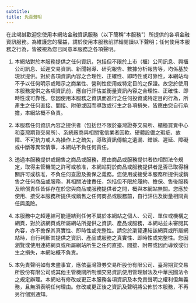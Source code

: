```yaml
---
subtitle: 
title: 免責聲明
---
```


在此竭誠歡迎您使用本網站金融資訊服務（以下簡稱"本服務"）所提供的各項金融資訊服務。為維護您的權益，請於使用本服務前詳細閱讀以下聲明；任何使用本服務之行為，皆被視為您已同意本服務之各項聲明。

1. 本網站對於本服務提供之任何資訊，包括但不限於上市（櫃）公司訊息、興櫃公司訊息、延遲交易資訊、新聞報導、研究報告、數據分析報告等，均係基於現狀提供。對於各項資訊內容之合理性、正確性、即時性或可靠性，本網站均不予以任何明示或暗示之商業性、營利性使用或特定目的之保證。故您於使用本服務提供之各項資訊前，應自行評估並衡量資訊內容之合理性、正確性、即時性或可靠性。您因使用本服務之資訊而進行之任何投資或特定目的行為，所產生之任何直接、間接、附帶或因而導致或衍生之各項損失，皆應由您自行承擔，本網站概不負責。

2. 本服務任何資訊內容之提供者（包括但不限於臺灣證券交易所、櫃檯買賣中心和臺灣期貨交易所）、系統廠商與相關電信業者因軟、硬體設備之瑕疵、故障、不可抗力或人為操作上之疏失，導致資訊傳輸之遺漏、錯誤、遲延、障礙或中斷等異常情事，本網站不負任何責任。

3. 透過本服務提供或銷售之商品或服務，應由商品或服務提供者依相關法令規定，取得主管機關之許可或核准，本網站對於商品或服務提供者是否已取得相關許可或核准，不負任何查證及擔保之義務。您使用或接受本服務所提供或銷售之任何商品或服務，其相關法律責任，包括但不限於履約、擔保、售後服務及賠償責任皆係存在於您與商品或服務提供者之間，概與本網站無關。您應於使用、接受本服務所提供或銷售之任何商品或服務前，自行評估及衡量相關責任與風險。

4. 本服務中之超連結可能連結到任何不屬於本網站之個人、公司、單位或機構之網頁，對於該網頁或所屬網站所提供之資訊、產品或服務，本網站並未審閱其內容，亦不擔保其真實性、即時性或完整性。請您於瀏覽連結該網頁或所屬網站時，自行判斷其提供之資訊、產品或服務之真實性、即時性或完整性。您因瀏覽或使用連結網頁或所屬網站所生之任何直接、間接、附帶或因而導致或衍生之損失，本網站概不負責。

5. 本免責聲明如有未盡事宜，應依臺灣證券交易所股份有限公司、臺灣期貨交易所股份有限公司或其他主管機關所制頒交易資訊使用管理辦法及中華民國法令之規定辦理。本網站有修改或更正本服務各項資訊及本免責聲明之權利但無義務，且無須表明任何理由。修改或更正後之資訊及聲明將公佈於本服務，不再另行個別通知。

